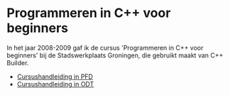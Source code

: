 # Programmeren in C++ voor beginners

In het jaar 2008-2009 gaf ik de cursus 'Programmeren in C++ voor beginners' bij de Stadswerkplaats Groningen, die gebruikt maakt van C++ Builder. 

 * [Cursushandleiding in PFD](ProgrammerenInCppVoorBeginners.pdf)
 * [Cursushandleiding in ODT](ProgrammerenInCppVoorBeginners.odt)
